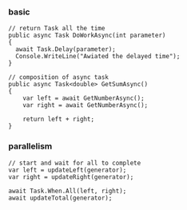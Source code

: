 ### basic

    // return Task all the time
    public async Task DoWorkAsync(int parameter)
    {
      await Task.Delay(parameter);
      Console.WriteLine("Awiated the delayed time");
    }

    // composition of async task
    public async Task<double> GetSumAsync()
    {
        var left = await GetNumberAsync();
        var right = await GetNumberAsync();
        
        return left + right;
    }


### parallelism

    // start and wait for all to complete
    var left = updateLeft(generator);
    var right = updateRight(generator);
    
    await Task.When.All(left, right);
    await updateTotal(generator);
